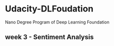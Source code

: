 # Udacity-DLFoudation
Nano Degree Program of Deep Learning Foundation

## week 3 - Sentiment Analysis


